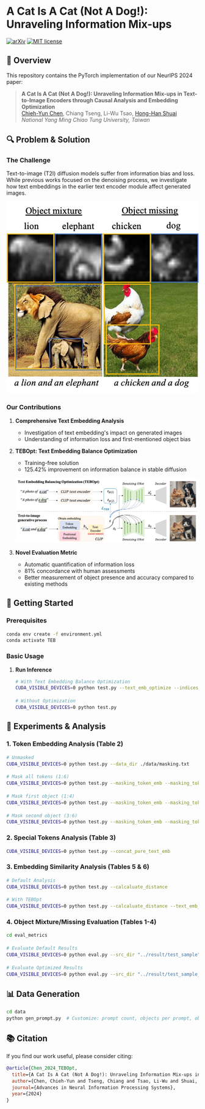 # A Cat Is A Cat (Not A Dog!): Unraveling Information Mix-ups

[![arXiv](https://img.shields.io/badge/arXiv-2410.00321-red)](https://arxiv.org/pdf/2410.00321) [![MIT license](https://img.shields.io/badge/License-MIT-blue.svg)](https://github.com/basiclab/Unraveling-Information-Mix-ups/blob/main/LICENSE)

## 📝 Overview

This repository contains the PyTorch implementation of our NeurIPS 2024 paper:

> **A Cat Is A Cat (Not A Dog!): Unraveling Information Mix-ups in Text-to-Image Encoders through Causal Analysis and Embedding Optimization** <br>
> [Chieh-Yun Chen](https://chiehyunchen.github.io/), Chiang Tseng, Li-Wu Tsao, [Hong-Han Shuai](https://basiclab.lab.nycu.edu.tw/)<br>
> *National Yang Ming Chiao Tung University, Taiwan*

## 🔍 Problem & Solution

### The Challenge
Text-to-image (T2I) diffusion models suffer from information bias and loss. While previous works focused on the denoising process, we investigate how text embeddings in the earlier text encoder module affect generated images.

![Information Loss Illustration](assets/information_loss.jpg)

### Our Contributions

1. **Comprehensive Text Embedding Analysis**
   - Investigation of text embedding's impact on generated images
   - Understanding of information loss and first-mentioned object bias

2. **TEBOpt: Text Embedding Balance Optimization**
   - Training-free solution
   - 125.42% improvement on information balance in stable diffusion
   
   ![TEBOpt Architecture](assets/TEBOpt_arc.jpg)

3. **Novel Evaluation Metric**
   - Automatic quantification of information loss
   - 81% concordance with human assessments
   - Better measurement of object presence and accuracy compared to existing methods

## 🚀 Getting Started

### Prerequisites
```bash
conda env create -f environment.yml
conda activate TEB
```

### Basic Usage

1. **Run Inference**
   ```bash
   # With Text Embedding Balance Optimization
   CUDA_VISIBLE_DEVICES=0 python test.py --text_emb_optimize --indices_to_balance 2,5
   
   # Without Optimization
   CUDA_VISIBLE_DEVICES=0 python test.py
   ```

## 🔬 Experiments & Analysis

### 1. Token Embedding Analysis (Table 2)
```bash
# Unmasked
CUDA_VISIBLE_DEVICES=0 python test.py --data_dir ./data/masking.txt

# Mask all tokens (1:6)
CUDA_VISIBLE_DEVICES=0 python test.py --masking_token_emb --masking_token_index 1,6 --data_dir ./data/masking.txt

# Mask first object (1:4)
CUDA_VISIBLE_DEVICES=0 python test.py --masking_token_emb --masking_token_index 1,4 --data_dir ./data/masking.txt

# Mask second object (3:6)
CUDA_VISIBLE_DEVICES=0 python test.py --masking_token_emb --masking_token_index 3,6 --data_dir ./data/masking.txt
```

### 2. Special Tokens Analysis (Table 3)
```bash
CUDA_VISIBLE_DEVICES=0 python test.py --concat_pure_text_emb
```

### 3. Embedding Similarity Analysis (Tables 5 & 6)
```bash
# Default Analysis
CUDA_VISIBLE_DEVICES=0 python test.py --calcaluate_distance

# With TEBOpt
CUDA_VISIBLE_DEVICES=0 python test.py --calcaluate_distance --text_emb_optimize
```

### 4. Object Mixture/Missing Evaluation (Tables 1-4)
```bash
cd eval_metrics

# Evaluate Default Results
CUDA_VISIBLE_DEVICES=0 python eval.py --src_dir "../result/test_sample"

# Evaluate Optimized Results
CUDA_VISIBLE_DEVICES=0 python eval.py --src_dir "../result/test_sample_TEBOpt"
```

## 📊 Data Generation

```bash
cd data
python gen_prompt.py  # Customize: prompt count, objects per prompt, object candidates
```

## 📚 Citation

If you find our work useful, please consider citing:
```bibtex
@article{Chen_2024_TEBOpt,
  title={A Cat Is A Cat (Not A Dog!): Unraveling Information Mix-ups in Text-to-Image Encoders through Causal Analysis and Embedding Optimization},
  author={Chen, Chieh-Yun and Tseng, Chiang and Tsao, Li-Wu and Shuai, Hong-Han},
  journal={Advances in Neural Information Processing Systems},
  year={2024}
}
```